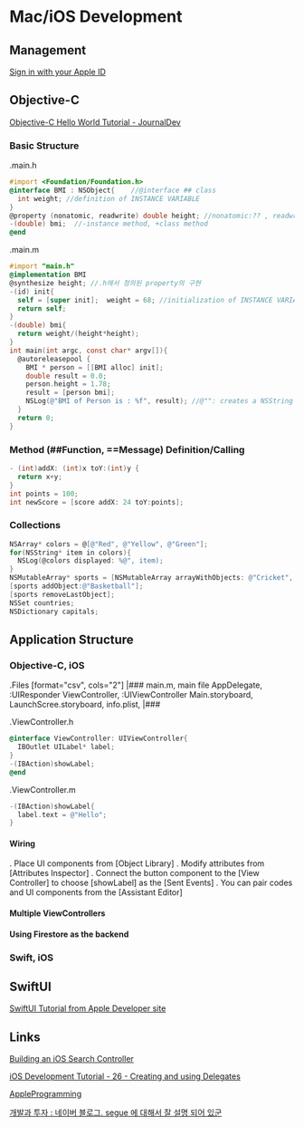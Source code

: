 # Mac/iOS Development

## Management
[Sign in with your Apple ID](https://developer.apple.com/account/#/welcome)

## Objective-C
[Objective-C Hello World Tutorial - JournalDev](https://www.journaldev.com/9512/objective-c-hello-world-tutorial)

### Basic Structure
.main.h
```objective-c
#import <Foundation/Foundation.h>
@interface BMI : NSObject{    //@interface ## class
  int weight; //definition of INSTANCE VARIABLE
}
@property (nonatomic, readwrite) double height; //nonatomic:?? , readwrite: can read and change the value
-(double) bmi;  //-instance method, +class method
@end
```

.main.m
```objective-c
#import "main.h"
@implementation BMI
@synthesize height; //.h에서 정의된 property의 구현
-(id) init{
  self = [super init];  weight = 68; //initialization of INSTANCE VARIABLE
  return self;
}
-(double) bmi{
  return weight/(height*height);
}
int main(int argc, const char* argv[]){
  @autoreleasepool {
    BMI * person = [[BMI alloc] init];
    double result = 0.0;
    person.height = 1.78;
    result = [person bmi];
    NSLog(@"BMI of Person is : %f", result); //@"": creates a NSString
  }
  return 0;
}
```

### Method (##Function, ==Message) Definition/Calling
```objective-c
- (int)addX: (int)x toY:(int)y {
  return x+y;
}
int points = 100;
int newScore = [score addX: 24 toY:points];
```

### Collections
```objective-c
NSArray* colors = @[@"Red", @"Yellow", @"Green"];
for(NSString* item in colors){
  NSLog(@colors displayed: %@", item);
}
NSMutableArray* sports = [NSMutableArray arrayWithObjects: @"Cricket", @"Football", nil];
[sports addObject:@"Basketball"];
[sports removeLastObject];
NSSet countries;
NSDictionary capitals;
```

## Application Structure
### Objective-C, iOS
.Files
[format="csv", cols="2"]
|###
main.m, main file
AppDelegate, :UIResponder <UIApplicationDelegate>
ViewController, :UIViewController
Main.storyboard,
LaunchScree.storyboard,
info.plist, 
|###

.ViewController.h
```objective-c
@interface ViewController: UIViewController{
  IBOutlet UILabel* label;
}
-(IBAction)showLabel;
@end
```

.ViewController.m
```objective-c
-(IBAction)showLabel{
  label.text = @"Hello";
}
```

#### Wiring
. Place UI components from [Object Library]
. Modify attributes from [Attributes Inspector]
. Connect the button component to the [View Controller] to choose [showLabel] as the [Sent Events]
. You can pair codes and UI components from the [Assistant Editor] 

#### Multiple ViewControllers

#### Using Firestore as the backend


### Swift, iOS

## SwiftUI
[SwiftUI Tutorial from Apple Developer site](https://developer.apple.com/tutorials/swiftui/)


## Links


[Building an iOS Search Controller](https://academy.realm.io/posts/building-an-ios-search-controller-in-objective-c/)

[iOS Development Tutorial - 26 - Creating and using Delegates](https://www.youtube.com/watch?v=eNmZEXNQheE)

[AppleProgramming](https://www.youtube.com/channel/UCDg-YmnNehm3KB0BpytkUJg)

[개발과 투자 : 네이버 블로그. segue 에 대해서 잘 설명 되어 있군](http://blog.naver.com/jdub7138/220393890771)
